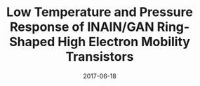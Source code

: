 ---
title: "Low Temperature and Pressure Response of INAlN/GAN Ring-Shaped High Electron Mobility Transistors"
collection: publications
permalink: /publication/2017-06-18-Pressure_2
date: 2017-06-18
venue: 'IEEE Transducers Conference'
paperurl: 'https://doi.org/10.1109/TRANSDUCERS.2017.7994166'
citation: 'Chapin, C., Miller, R., Chen, R., Dowling, K., and Senesky, D., “Low Temperature and Pressure Response of INAlN/GAN Ring-Shaped High Electron Mobility Transistors”, In Proceedings of IEEE Transducers Conference in Kaohsuing, Taiwan, June 18-22,2017.'
link: 'https://doi.org/10.1109/TRANSDUCERS.2017.7994166'

---